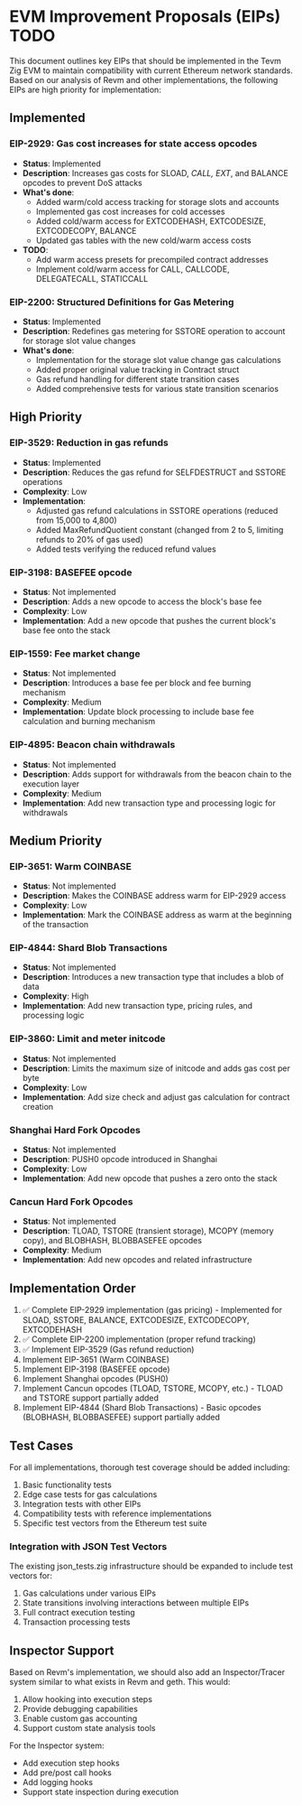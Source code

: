 # EVM Improvement Proposals (EIPs) TODO

This document outlines key EIPs that should be implemented in the Tevm Zig EVM to maintain compatibility with current Ethereum network standards. Based on our analysis of Revm and other implementations, the following EIPs are high priority for implementation:

## Implemented

### EIP-2929: Gas cost increases for state access opcodes

- **Status**: Implemented
- **Description**: Increases gas costs for SLOAD, *CALL, EXT*, and BALANCE opcodes to prevent DoS attacks
- **What's done**: 
  - Added warm/cold access tracking for storage slots and accounts
  - Implemented gas cost increases for cold accesses
  - Added cold/warm access for EXTCODEHASH, EXTCODESIZE, EXTCODECOPY, BALANCE
  - Updated gas tables with the new cold/warm access costs
- **TODO**: 
  - Add warm access presets for precompiled contract addresses
  - Implement cold/warm access for CALL, CALLCODE, DELEGATECALL, STATICCALL

### EIP-2200: Structured Definitions for Gas Metering

- **Status**: Implemented
- **Description**: Redefines gas metering for SSTORE operation to account for storage slot value changes
- **What's done**: 
  - Implementation for the storage slot value change gas calculations
  - Added proper original value tracking in Contract struct
  - Gas refund handling for different state transition cases
  - Added comprehensive tests for various state transition scenarios

## High Priority

### EIP-3529: Reduction in gas refunds

- **Status**: Implemented
- **Description**: Reduces the gas refund for SELFDESTRUCT and SSTORE operations
- **Complexity**: Low
- **Implementation**: 
  - Adjusted gas refund calculations in SSTORE operations (reduced from 15,000 to 4,800)
  - Added MaxRefundQuotient constant (changed from 2 to 5, limiting refunds to 20% of gas used)
  - Added tests verifying the reduced refund values

### EIP-3198: BASEFEE opcode

- **Status**: Not implemented
- **Description**: Adds a new opcode to access the block's base fee
- **Complexity**: Low
- **Implementation**: Add a new opcode that pushes the current block's base fee onto the stack

### EIP-1559: Fee market change

- **Status**: Not implemented
- **Description**: Introduces a base fee per block and fee burning mechanism
- **Complexity**: Medium
- **Implementation**: Update block processing to include base fee calculation and burning mechanism

### EIP-4895: Beacon chain withdrawals

- **Status**: Not implemented
- **Description**: Adds support for withdrawals from the beacon chain to the execution layer
- **Complexity**: Medium
- **Implementation**: Add new transaction type and processing logic for withdrawals

## Medium Priority

### EIP-3651: Warm COINBASE

- **Status**: Not implemented
- **Description**: Makes the COINBASE address warm for EIP-2929 access
- **Complexity**: Low
- **Implementation**: Mark the COINBASE address as warm at the beginning of the transaction

### EIP-4844: Shard Blob Transactions

- **Status**: Not implemented
- **Description**: Introduces a new transaction type that includes a blob of data
- **Complexity**: High
- **Implementation**: Add new transaction type, pricing rules, and processing logic

### EIP-3860: Limit and meter initcode

- **Status**: Not implemented
- **Description**: Limits the maximum size of initcode and adds gas cost per byte
- **Complexity**: Low
- **Implementation**: Add size check and adjust gas calculation for contract creation

### Shanghai Hard Fork Opcodes

- **Status**: Not implemented
- **Description**: PUSH0 opcode introduced in Shanghai
- **Complexity**: Low
- **Implementation**: Add new opcode that pushes a zero onto the stack

### Cancun Hard Fork Opcodes

- **Status**: Not implemented
- **Description**: TLOAD, TSTORE (transient storage), MCOPY (memory copy), and BLOBHASH, BLOBBASEFEE opcodes
- **Complexity**: Medium
- **Implementation**: Add new opcodes and related infrastructure

## Implementation Order

1. ✅ Complete EIP-2929 implementation (gas pricing) - Implemented for SLOAD, SSTORE, BALANCE, EXTCODESIZE, EXTCODECOPY, EXTCODEHASH
2. ✅ Complete EIP-2200 implementation (proper refund tracking)
3. ✅ Implement EIP-3529 (Gas refund reduction)
4. Implement EIP-3651 (Warm COINBASE)
5. Implement EIP-3198 (BASEFEE opcode)
6. Implement Shanghai opcodes (PUSH0)
7. Implement Cancun opcodes (TLOAD, TSTORE, MCOPY, etc.) - TLOAD and TSTORE support partially added
8. Implement EIP-4844 (Shard Blob Transactions) - Basic opcodes (BLOBHASH, BLOBBASEFEE) support partially added

## Test Cases

For all implementations, thorough test coverage should be added including:

1. Basic functionality tests
2. Edge case tests for gas calculations
3. Integration tests with other EIPs
4. Compatibility tests with reference implementations
5. Specific test vectors from the Ethereum test suite

### Integration with JSON Test Vectors

The existing json_tests.zig infrastructure should be expanded to include test vectors for:

1. Gas calculations under various EIPs
2. State transitions involving interactions between multiple EIPs
3. Full contract execution testing 
4. Transaction processing tests

## Inspector Support

Based on Revm's implementation, we should also add an Inspector/Tracer system similar to what exists in Revm and geth. This would:

1. Allow hooking into execution steps
2. Provide debugging capabilities
3. Enable custom gas accounting
4. Support custom state analysis tools

For the Inspector system:
- Add execution step hooks
- Add pre/post call hooks
- Add logging hooks
- Support state inspection during execution